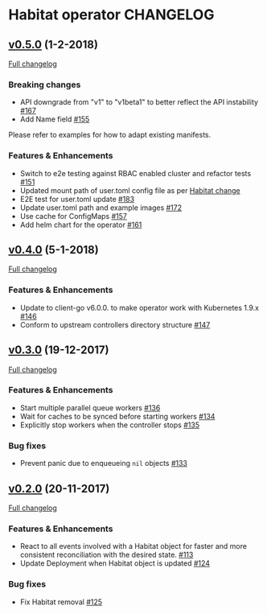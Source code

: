 # Habitat operator CHANGELOG

## [v0.5.0](https://github.com/kinvolk/habitat-operator/tree/v0.5.0) (1-2-2018)
[Full changelog](https://github.com/kinvolk/habitat-operator/compare/v0.4.0...v0.5.0)

### Breaking changes

- API downgrade from "v1" to "v1beta1" to better reflect the API instability [#167](https://github.com/kinvolk/habitat-operator/pull/167)
- Add Name field [#155](https://github.com/kinvolk/habitat-operator/pull/155)

Please refer to examples for how to adapt existing manifests.

### Features & Enhancements

- Switch to e2e testing against RBAC enabled cluster and refactor tests [#151](https://github.com/kinvolk/habitat-operator/pull/151)
- Updated mount path of user.toml config file as per [Habitat change](https://github.com/habitat-sh/habitat/pull/3814)
- E2E test for user.toml update [#183](https://github.com/kinvolk/habitat-operator/pull/183)
- Update user.toml path and example images [#172](https://github.com/kinvolk/habitat-operator/pull/172)
- Use cache for ConfigMaps [#157](https://github.com/kinvolk/habitat-operator/pull/157)
- Add helm chart for the operator [#161](https://github.com/kinvolk/habitat-operator/pull/161)

## [v0.4.0](https://github.com/kinvolk/habitat-operator/tree/v0.4.0) (5-1-2018)
[Full changelog](https://github.com/kinvolk/habitat-operator/compare/v0.3.0...v0.4.0)

### Features & Enhancements

- Update to client-go v6.0.0. to make operator work with Kubernetes 1.9.x [#146](https://github.com/kinvolk/habitat-operator/pull/146)
- Conform to upstream controllers directory structure [#147](https://github.com/kinvolk/habitat-operator/pull/147)

## [v0.3.0](https://github.com/kinvolk/habitat-operator/tree/v0.3.0) (19-12-2017)
[Full changelog](https://github.com/kinvolk/habitat-operator/compare/v0.2.0...v0.3.0)

### Features & Enhancements

- Start multiple parallel queue workers [#136](https://github.com/kinvolk/habitat-operator/pull/136)
- Wait for caches to be synced before starting workers [#134](https://github.com/kinvolk/habitat-operator/pull/134)
- Explicitly stop workers when the controller stops [#135](https://github.com/kinvolk/habitat-operator/pull/135)

### Bug fixes

- Prevent panic due to enqueueing `nil` objects [#133](https://github.com/kinvolk/habitat-operator/pull/133)

## [v0.2.0](https://github.com/kinvolk/habitat-operator/tree/v0.2.0) (20-11-2017)
[Full changelog](https://github.com/kinvolk/habitat-operator/compare/v0.1.0...v0.2.0)

### Features & Enhancements

- React to all events involved with a Habitat object for faster and more consistent reconciliation with the desired state. [#113](https://github.com/kinvolk/habitat-operator/pull/113)
- Update Deployment when Habitat object is updated [#124](https://github.com/kinvolk/habitat-operator/pull/124)

### Bug fixes

- Fix Habitat removal [#125](https://github.com/kinvolk/habitat-operator/pull/125)

